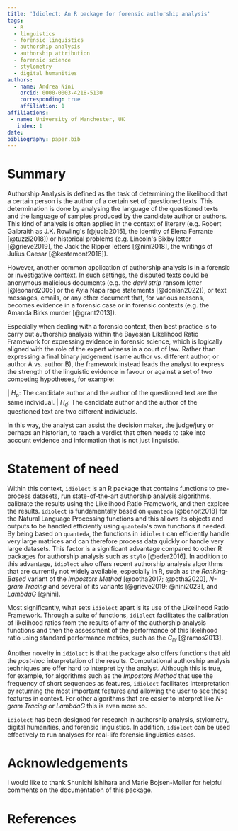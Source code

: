 ```yaml
---
title: 'Idiolect: An R package for forensic authorship analysis'
tags:
  - R
  - linguistics
  - forensic linguistics
  - authorship analysis
  - authorship attribution
  - forensic science
  - stylometry
  - digital humanities
authors:
  - name: Andrea Nini
    orcid: 0000-0003-4218-5130
    corresponding: true
    affiliation: 1
affiliations:
 - name: University of Manchester, UK
   index: 1
date: 
bibliography: paper.bib
---
```


# Summary

Authorship Analysis is defined as the task of determining the likelihood that a certain person is the author of a certain set of questioned texts. This determination is done by analysing the language of the questioned texts and the language of samples produced by the candidate author or authors. This kind of analysis is often applied in the context of literary (e.g. Robert Galbraith as J.K. Rowling's [@juola2015], the identity of Elena Ferrante [@tuzzi2018]) or historical problems (e.g. Lincoln's Bixby letter [@grieve2019], the Jack the Ripper letters [@nini2018], the writings of Julius Caesar [@kestemont2016]).

However, another common application of authorship analysis is in a forensic or investigative context. In such settings, the disputed texts could be anonymous malicious documents (e.g. the *devil strip* ransom letter [@leonard2005] or the Ayia Napa rape statements [@donlan2022]), or text messages, emails, or any other document that, for various reasons, becomes evidence in a forensic case or in forensic contexts (e.g. the Amanda Birks murder [@grant2013]).

Especially when dealing with a forensic context, then best practice is to carry out authorship analysis within the Bayesian Likelihood Ratio Framework for expressing evidence in forensic science, which is logically aligned with the role of the expert witness in a court of law. Rather than expressing a final binary judgement (same author vs. different author, or author A vs. author B), the framework instead leads the analyst to express the strength of the linguistic evidence in favour or against a set of two competing hypotheses, for example:

| $H_p$: The candidate author and the author of the questioned text are the same individual.
| $H_d$: The candidate author and the author of the questioned text are two different individuals.

In this way, the analyst can assist the decision maker, the judge/jury or perhaps an historian, to reach a verdict that often needs to take into account evidence and information that is not just linguistic.

# Statement of need

Within this context, `idiolect` is an R package that contains functions to pre-process datasets, run state-of-the-art authorship analysis algorithms, calibrate the results using the Likelihood Ratio Framework, and then explore the results. `idiolect` is fundamentally based on `quanteda` [@benoit2018] for the Natural Language Processing functions and this allows its objects and outputs to be handled efficiently using `quanteda`'s own functions if needed. By being based on `quanteda`, the functions in `idiolect` can efficiently handle very large matrices and can therefore process data quickly or handle very large datasets. This factor is a significant advantage compared to other R packages for authorship analysis such as `stylo` [@eder2016]. In addition to this advantage, `idiolect` also offers recent authorship analysis algorithms that are currently not widely available, especially in R, such as the *Ranking-Based* variant of the *Impostors Method* [@potha2017; @potha2020], *N-gram Tracing* and several of its variants [@grieve2019; @nini2023], and *LambdaG* [@nini].

Most significantly, what sets `idiolect` apart is its use of the Likelihood Ratio Framework. Through a suite of functions, `idiolect` facilitates the calibration of likelihood ratios from the results of any of the authorship analysis functions and then the assessment of the performance of this likelihood ratio using standard performance metrics, such as the $C_{llr}$ [@ramos2013].

Another novelty in `idiolect` is that the package also offers functions that aid the *post-hoc* interpretation of the results. Computational authorship analysis techniques are offer hard to interpret by the analyst. Although this is true, for example, for algorithms such as the *Impostors Method* that use the frequency of short sequences as features, `idiolect` facilitates interpretation by returning the most important features and allowing the user to see these features in context. For other algorithms that are easier to interpret like *N-gram Tracing* or *LambdaG* this is even more so.

`idiolect` has been designed for research in authorship analysis, stylometry, digital humanities, and forensic linguistics. In addition, `idiolect` can be used effectively to run analyses for real-life forensic linguistics cases.

# Acknowledgements

I would like to thank Shunichi Ishihara and Marie Bojsen-Møller for helpful comments on the documentation of this package.

# References
